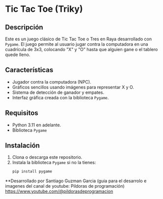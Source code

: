 # Tic Tac Toe (Triky)

## Descripción
Este es un juego clásico de Tic Tac Toe o Tres en Raya desarrollado con `Pygame`. El juego permite al usuario jugar contra la computadora en una cuadrícula de 3x3, colocando "X" y "O" hasta que alguien gane o el tablero quede lleno.

## Características
- Jugador contra la computadora (NPC).
- Gráficos sencillos usando imágenes para representar X y O.
- Sistema de detección de ganador y empates.
- Interfaz gráfica creada con la biblioteca `Pygame`.

## Requisitos
- Python 3.11 en adelante.
- Biblioteca `Pygame`

## Instalación
1. Clona o descarga este repositorio.
2. Instala la biblioteca `Pygame` si no la tienes:
   ```bash
   pip install pygame
**Desarrollado por
Santiago Guzman Garcia
(guia para el desarrolo e imagenes del canal de youtube: Pildoras de programación) https://www.youtube.com/@pildorasdeprogramacion
